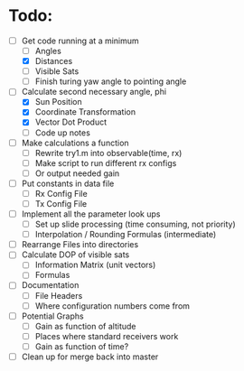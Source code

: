 # Todo:

- [ ] Get code running at a minimum
    - [ ] Angles
    - [x] Distances
    - [ ] Visible Sats
    - [ ] Finish turing yaw angle to pointing angle
- [ ] Calculate second necessary angle, phi
    - [x] Sun Position
    - [x] Coordinate Transformation
    - [x] Vector Dot Product
    - [ ] Code up notes
- [ ] Make calculations a function
    - [ ] Rewrite try1.m into observable(time, rx)
    - [ ] Make script to run different rx configs
    - [ ] Or output needed gain
- [ ] Put constants in data file
    - [ ] Rx Config File
    - [ ] Tx Config File
- [ ] Implement all the parameter look ups
    - [ ] Set up slide processing (time consuming, not priority)
    - [ ] Interpolation / Rounding Formulas (intermediate)
- [ ] Rearrange Files into directories
- [ ] Calculate DOP of visible sats
    - [ ] Information Matrix (unit vectors)
    - [ ] Formulas
- [ ] Documentation
    - [ ] File Headers
    - [ ] Where configuration numbers come from
- [ ] Potential Graphs
    - [ ] Gain as function of altitude
    - [ ] Places where standard receivers work
    - [ ] Gain as function of time?
- [ ] Clean up for merge back into master
